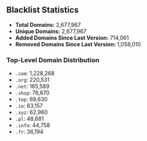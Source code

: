 ## Blacklist Statistics

- **Total Domains:** 2,677,967
- **Unique Domains:** 2,677,967
- **Added Domains Since Last Version:** 714,061
- **Removed Domains Since Last Version:** 1,058,010

### Top-Level Domain Distribution

-  `.com`: 1,228,268
-  `.org`: 220,531
-  `.net`: 165,589
-  `.shop`: 76,670
-  `.top`: 69,630
-  `.io`: 63,157
-  `.xyz`: 62,960
-  `.pl`: 48,681
-  `.info`: 44,758
-  `.fr`: 36,194

